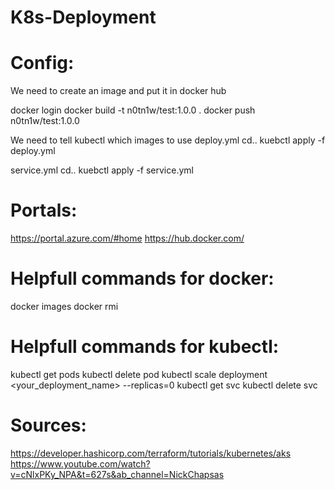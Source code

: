 # K8s-Deployment

# Config:
We need to create an image and put it in docker hub

docker login
docker build -t n0tn1w/test:1.0.0 .
docker push n0tn1w/test:1.0.0

We need to tell kubectl which images to use
deploy.yml
cd..
kuebctl apply -f deploy.yml

service.yml
cd..
kuebctl apply -f service.yml

# Portals:
https://portal.azure.com/#home
https://hub.docker.com/

# Helpfull commands for docker:
docker images
docker rmi <IMAGE ID> 

# Helpfull commands for kubectl:
kubectl get pods
kubectl delete pod <pod-name>
kubectl scale deployment <your_deployment_name> --replicas=0
kubectl get svc
kubectl delete svc <weather-api>


# Sources:
https://developer.hashicorp.com/terraform/tutorials/kubernetes/aks
https://www.youtube.com/watch?v=cNlxPKy_NPA&t=627s&ab_channel=NickChapsas